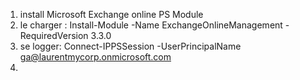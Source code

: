 1) install Microsoft Exchange online PS Module
2) le charger : Install-Module -Name ExchangeOnlineManagement -RequiredVersion 3.3.0
3) se logger: Connect-IPPSSession -UserPrincipalName ga@laurentmycorp.onmicrosoft.com
4) 
